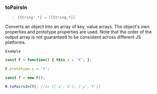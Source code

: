 ### toPairsIn

> ```{String: *} → [[String,*]]```

Converts an object into an array of key, value arrays. The object's own properties and prototype properties are used. Note that the order of the output array is not guaranteed to be consistent across different JS platforms.

`Example`

```js
const F = function() { this.x = 'X'; };

F.prototype.y = 'Y';

const f = new F();

R.toPairsIn(f); //=> [['x','X'], ['y','Y']]
```